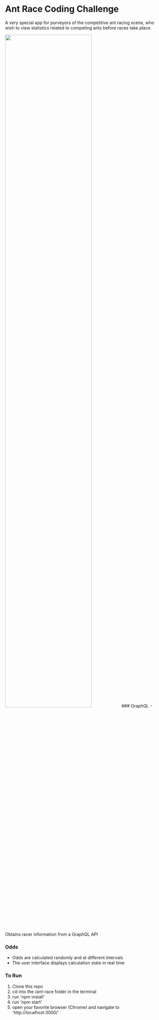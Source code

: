 # Ant Race Coding Challenge
 A very special app for purveyors of the competitive ant racing scene, who wish to view statistics related to competing ants before races take place.

<img src="antrace.gif" width="75%" height="75%">
### GraphQL
- Obtains racer information from a GraphQL API

### Odds
- Odds are calculated randomly and at different intervals
- The user interface displays calculation state in real time


### To Run
1. Clone this repo
2. cd into the /ant-race folder in the terminal
3. run 'npm install'
4. run 'npm start'
5. open your favorite browser (Chrome) and navigate to 'http://localhost:3000/'
